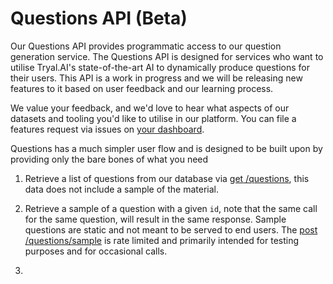 # Questions API (Beta)

Our Questions API provides programmatic access to our question generation service. The Questions API is designed for services who want to utilise Tryal.AI's state-of-the-art AI to dynamically produce questions for their users. This API is a work in progress and we will be releasing new features to it based on user feedback and our learning process.

We value your feedback, and we'd love to hear what aspects of our datasets and tooling you'd like to utilise in our platform. You can file a features request via issues on [your dashboard](https://app.tryal.ai).

Questions has a much simpler user flow and is designed to be built upon by providing only the bare bones of what you need

1. Retrieve a list of questions from our database via [<span class="get">get</span> /questions](#get-questions), this data does not include a sample of the material. 

2. Retrieve a sample of a question with a given `id`, note that the same call for the same question, will result in the same response. Sample questions are static and not meant to be served to end users. The [<span class="post">post</span> /questions/sample](#post-questions-sample) is rate limited and primarily intended for testing purposes and for occasional calls.

3. 